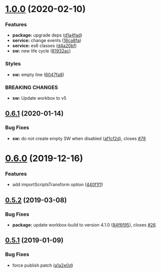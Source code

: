 # [1.0.0](https://github.com/BBVAEngineering/ember-cli-workbox/compare/v0.6.1...v1.0.0) (2020-02-10)


### Features

* **package:** upgrade deps ([d1a4fad](https://github.com/BBVAEngineering/ember-cli-workbox/commit/d1a4fad20ff8ae5d6e334cfe7a26061cdc75d9ce))
* **service:** change events ([18ca8fa](https://github.com/BBVAEngineering/ember-cli-workbox/commit/18ca8fa19dee5e4dcc38bb319113ef028a7734aa))
* **service:** es6 classes ([d4a20bf](https://github.com/BBVAEngineering/ember-cli-workbox/commit/d4a20bf8c24fcfe0f4cea7c4c0d4e5db0b5d2535))
* **sw:** new life cycle ([81932ac](https://github.com/BBVAEngineering/ember-cli-workbox/commit/81932acf7954c3711af33606dad131f68cc02f4c))


### Styles

* **sw:** empty line ([6047fa8](https://github.com/BBVAEngineering/ember-cli-workbox/commit/6047fa8f2b0e695b4f6dbdf33a716394050a629e))


### BREAKING CHANGES

* **sw:** Update workbox to v5

## [0.6.1](https://github.com/BBVAEngineering/ember-cli-workbox/compare/v0.6.0...v0.6.1) (2020-01-14)


### Bug Fixes

* **sw:** do not create empty SW when disabled ([af1cf2d](https://github.com/BBVAEngineering/ember-cli-workbox/commit/af1cf2d)), closes [#78](https://github.com/BBVAEngineering/ember-cli-workbox/issues/78)

# [0.6.0](https://github.com/BBVAEngineering/ember-cli-workbox/compare/v0.5.2...v0.6.0) (2019-12-16)


### Features

* add importScriptsTransform option ([440f1f1](https://github.com/BBVAEngineering/ember-cli-workbox/commit/440f1f1))

## [0.5.2](https://github.com/BBVAEngineering/ember-cli-workbox/compare/v0.5.1...v0.5.2) (2019-03-08)


### Bug Fixes

* **package:** update workbox-build to version 4.1.0 ([84f6f95](https://github.com/BBVAEngineering/ember-cli-workbox/commit/84f6f95)), closes [#26](https://github.com/BBVAEngineering/ember-cli-workbox/issues/26)

## [0.5.1](https://github.com/BBVAEngineering/ember-cli-workbox/compare/v0.5.0...v0.5.1) (2019-01-09)


### Bug Fixes

* force publish patch ([a1a2e0d](https://github.com/BBVAEngineering/ember-cli-workbox/commit/a1a2e0d))

